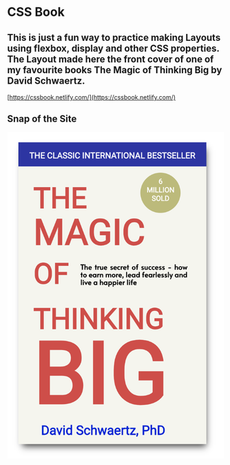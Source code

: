 # CSS Book

## This is just a fun way to practice making Layouts using flexbox, display and other CSS properties. The Layout made here the front cover of one of my favourite books The Magic of Thinking Big by David Schwaertz.

[https://cssbook.netlify.com/](https://cssbook.netlify.com/)

## Snap of the Site

![Magic of Thinking Big](images/SiteSnap.png)
